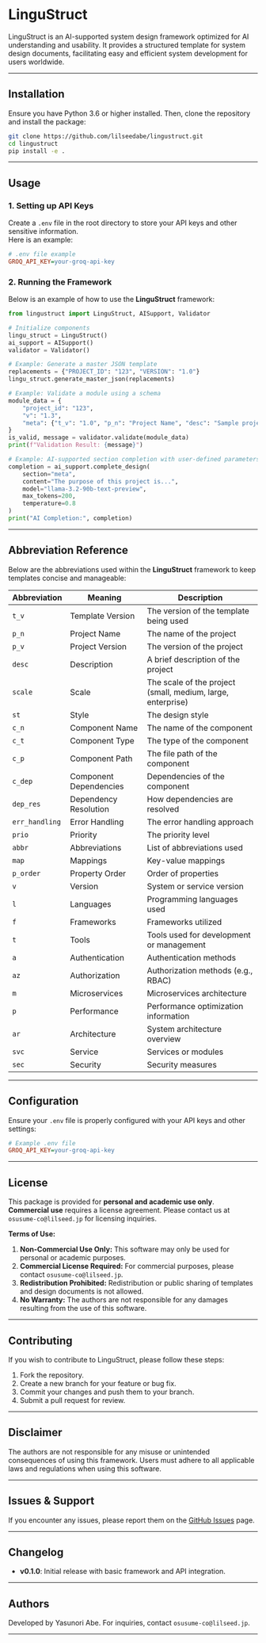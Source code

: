 
# LinguStruct

LinguStruct is an AI-supported system design framework optimized for AI understanding and usability. It provides a structured template for system design documents, facilitating easy and efficient system development for users worldwide.

---

## Installation

Ensure you have Python 3.6 or higher installed. Then, clone the repository and install the package:

```bash
git clone https://github.com/lilseedabe/lingustruct.git
cd lingustruct
pip install -e .
```

---

## Usage

### 1. Setting up API Keys

Create a `.env` file in the root directory to store your API keys and other sensitive information.  
Here is an example:

```ini
# .env file example
GROQ_API_KEY=your-groq-api-key
```

### 2. Running the Framework

Below is an example of how to use the **LinguStruct** framework:

```python
from lingustruct import LinguStruct, AISupport, Validator

# Initialize components
lingu_struct = LinguStruct()
ai_support = AISupport()
validator = Validator()

# Example: Generate a master JSON template
replacements = {"PROJECT_ID": "123", "VERSION": "1.0"}
lingu_struct.generate_master_json(replacements)

# Example: Validate a module using a schema
module_data = {
    "project_id": "123",
    "v": "1.3",
    "meta": {"t_v": "1.0", "p_n": "Project Name", "desc": "Sample project", "scale": "m"}
}
is_valid, message = validator.validate(module_data)
print(f"Validation Result: {message}")

# Example: AI-supported section completion with user-defined parameters
completion = ai_support.complete_design(
    section="meta", 
    content="The purpose of this project is...", 
    model="llama-3.2-90b-text-preview", 
    max_tokens=200, 
    temperature=0.8
)
print("AI Completion:", completion)
```

---

## Abbreviation Reference

Below are the abbreviations used within the **LinguStruct** framework to keep templates concise and manageable:

| Abbreviation | Meaning              | Description                                  |
|--------------|----------------------|----------------------------------------------|
| `t_v`        | Template Version     | The version of the template being used       |
| `p_n`        | Project Name         | The name of the project                      |
| `p_v`        | Project Version      | The version of the project                   |
| `desc`       | Description          | A brief description of the project           |
| `scale`      | Scale                | The scale of the project (small, medium, large, enterprise) |
| `st`         | Style                | The design style                             |
| `c_n`        | Component Name       | The name of the component                    |
| `c_t`        | Component Type       | The type of the component                    |
| `c_p`        | Component Path       | The file path of the component               |
| `c_dep`      | Component Dependencies | Dependencies of the component            |
| `dep_res`    | Dependency Resolution | How dependencies are resolved              |
| `err_handling` | Error Handling     | The error handling approach                  |
| `prio`       | Priority             | The priority level                           |
| `abbr`       | Abbreviations        | List of abbreviations used                   |
| `map`        | Mappings             | Key-value mappings                           |
| `p_order`    | Property Order       | Order of properties                          |
| `v`          | Version              | System or service version                    |
| `l`          | Languages            | Programming languages used                   |
| `f`          | Frameworks           | Frameworks utilized                          |
| `t`          | Tools                | Tools used for development or management     |
| `a`          | Authentication       | Authentication methods                       |
| `az`         | Authorization        | Authorization methods (e.g., RBAC)           |
| `m`          | Microservices        | Microservices architecture                   |
| `p`          | Performance          | Performance optimization information         |
| `ar`         | Architecture         | System architecture overview                 |
| `svc`        | Service              | Services or modules                          |
| `sec`        | Security             | Security measures                            |

---

## Configuration

Ensure your `.env` file is properly configured with your API keys and other settings:

```ini
# Example .env file
GROQ_API_KEY=your-groq-api-key
```

---

## License

This package is provided for **personal and academic use only**.  
**Commercial use** requires a license agreement. Please contact us at `osusume-co@lilseed.jp` for licensing inquiries.

**Terms of Use:**

1. **Non-Commercial Use Only:** This software may only be used for personal or academic purposes.  
2. **Commercial License Required:** For commercial purposes, please contact `osusume-co@lilseed.jp`.  
3. **Redistribution Prohibited:** Redistribution or public sharing of templates and design documents is not allowed.  
4. **No Warranty:** The authors are not responsible for any damages resulting from the use of this software.

---

## Contributing

If you wish to contribute to LinguStruct, please follow these steps:

1. Fork the repository.
2. Create a new branch for your feature or bug fix.
3. Commit your changes and push them to your branch.
4. Submit a pull request for review.

---

## Disclaimer

The authors are not responsible for any misuse or unintended consequences of using this framework. Users must adhere to all applicable laws and regulations when using this software.

---

## Issues & Support

If you encounter any issues, please report them on the [GitHub Issues](https://github.com/lilseedabe/lingustruct/issues) page.

---

## Changelog

- **v0.1.0**: Initial release with basic framework and API integration.

---

## Authors

Developed by Yasunori Abe. For inquiries, contact `osusume-co@lilseed.jp`.

---
